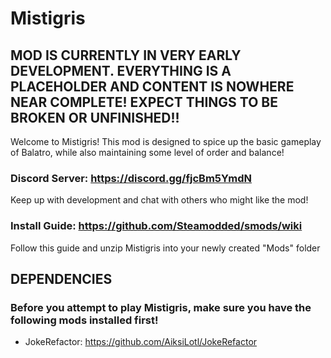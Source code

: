 # Mistigris
## MOD IS CURRENTLY IN VERY EARLY DEVELOPMENT. EVERYTHING IS A PLACEHOLDER AND CONTENT IS NOWHERE NEAR COMPLETE! EXPECT THINGS TO BE BROKEN OR UNFINISHED!!

Welcome to Mistigris! This mod is designed to spice up the basic gameplay of Balatro, while also maintaining some level of order and balance!

### Discord Server: https://discord.gg/fjcBm5YmdN
Keep up with development and chat with others who might like the mod!

### Install Guide: https://github.com/Steamodded/smods/wiki
Follow this guide and unzip Mistigris into your newly created "Mods" folder

## DEPENDENCIES
### Before you attempt to play Mistigris, make sure you have the following mods installed first!
* JokeRefactor: https://github.com/AiksiLotl/JokeRefactor